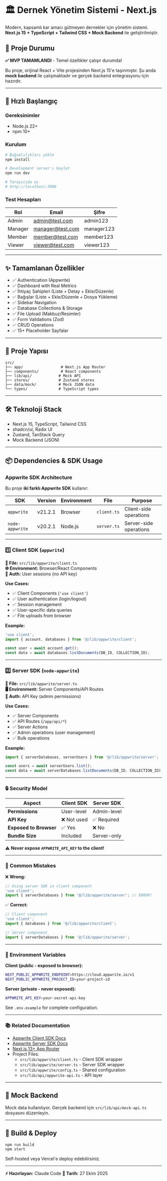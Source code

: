 # 🏛️ Dernek Yönetim Sistemi - Next.js

Modern, kapsamlı kar amacı gütmeyen dernekler için yönetim sistemi. **Next.js 15 + TypeScript + Tailwind CSS + Mock Backend** ile geliştirilmiştir.

## 🎯 Proje Durumu

**✅ MVP TAMAMLANDI** - Temel özellikler çalışır durumda!

Bu proje, orijinal React + Vite projesinden Next.js 15'e taşınmıştır. Şu anda **mock backend** ile çalışmaktadır ve gerçek backend entegrasyonu için hazırdır.

---

## 🚀 Hızlı Başlangıç

### Gereksinimler

- Node.js 22+
- npm 10+

### Kurulum

```bash
# Bağımlılıkları yükle
npm install

# Development server'ı başlat
npm run dev

# Tarayıcıda aç
# http://localhost:3000
```

### Test Hesapları

| Rol     | Email               | Şifre      |
|---------|---------------------|------------|
| Admin   | admin@test.com      | admin123   |
| Manager | manager@test.com    | manager123 |
| Member  | member@test.com     | member123  |
| Viewer  | viewer@test.com     | viewer123  |

---

## ✨ Tamamlanan Özellikler

- ✅ Authentication (Appwrite)
- ✅ Dashboard with Real Metrics
- ✅ İhtiyaç Sahipleri (Liste + Detay + Ekle/Düzenle)
- ✅ Bağışlar (Liste + Ekle/Düzenle + Dosya Yükleme)
- ✅ Sidebar Navigation
- ✅ Database Collections & Storage
- ✅ File Upload (Makbuz/Resimler)
- ✅ Form Validations (Zod)
- ✅ CRUD Operations
- ✅ 15+ Placeholder Sayfalar

---

## 📁 Proje Yapısı

```
src/
├── app/                 # Next.js App Router
├── components/          # React components
├── lib/api/            # Mock API
├── stores/             # Zustand stores
├── data/mock/          # Mock JSON data
└── types/              # TypeScript types
```

---

## 🛠️ Teknoloji Stack

- Next.js 15, TypeScript, Tailwind CSS
- shadcn/ui, Radix UI
- Zustand, TanStack Query
- Mock Backend (JSON)

---

## 📦 Dependencies & SDK Usage

### Appwrite SDK Architecture

Bu proje **iki farklı Appwrite SDK** kullanır:

| SDK | Version | Environment | File | Purpose |
|-----|---------|-------------|------|----------|
| `appwrite` | v21.2.1 | Browser | `client.ts` | Client-side operations |
| `node-appwrite` | v20.2.1 | Node.js | `server.ts` | Server-side operations |

---

### 1️⃣ Client SDK (`appwrite`)

**📁 File:** `src/lib/appwrite/client.ts`  
**🌐 Environment:** Browser/React Components  
**🔑 Auth:** User sessions (no API key)

**Use Cases:**
- ✅ Client Components (`'use client'`)
- ✅ User authentication (login/logout)
- ✅ Session management
- ✅ User-specific data queries
- ✅ File uploads from browser

**Example:**
```typescript
'use client';
import { account, databases } from '@/lib/appwrite/client';

const user = await account.get();
const data = await databases.listDocuments(DB_ID, COLLECTION_ID);
```

---

### 2️⃣ Server SDK (`node-appwrite`)

**📁 File:** `src/lib/appwrite/server.ts`  
**🖥️ Environment:** Server Components/API Routes  
**🔑 Auth:** API Key (admin permissions)

**Use Cases:**
- ✅ Server Components
- ✅ API Routes (`/app/api/*`)
- ✅ Server Actions
- ✅ Admin operations (user management)
- ✅ Bulk operations

**Example:**
```typescript
import { serverDatabases, serverUsers } from '@/lib/appwrite/server';

const users = await serverUsers.list();
const data = await serverDatabases.listDocuments(DB_ID, COLLECTION_ID);
```

---

### 🔒 Security Model

| Aspect | Client SDK | Server SDK |
|--------|-----------|------------|
| **Permissions** | User-level | Admin-level |
| **API Key** | ❌ Not used | ✅ Required |
| **Exposed to Browser** | ✅ Yes | ❌ No |
| **Bundle Size** | Included | Server-only |

⚠️ **Never expose `APPWRITE_API_KEY` to the client!**

---

### 🚫 Common Mistakes

❌ **Wrong:**
```typescript
// Using server SDK in client component
'use client';
import { serverDatabases } from '@/lib/appwrite/server'; // ERROR!
```

✅ **Correct:**
```typescript
// Client component
'use client';
import { databases } from '@/lib/appwrite/client';

// Server component
import { serverDatabases } from '@/lib/appwrite/server';
```

---

### 🔧 Environment Variables

**Client (public - exposed to browser):**
```bash
NEXT_PUBLIC_APPWRITE_ENDPOINT=https://cloud.appwrite.io/v1
NEXT_PUBLIC_APPWRITE_PROJECT_ID=your-project-id
```

**Server (private - never exposed):**
```bash
APPWRITE_API_KEY=your-secret-api-key
```

See `.env.example` for complete configuration.

---

### 📚 Related Documentation

- [Appwrite Client SDK Docs](https://appwrite.io/docs/sdks#client)
- [Appwrite Server SDK Docs](https://appwrite.io/docs/sdks#server)
- [Next.js 13+ App Router](https://nextjs.org/docs/app)
- Project Files:
  - `src/lib/appwrite/client.ts` - Client SDK wrapper
  - `src/lib/appwrite/server.ts` - Server SDK wrapper
  - `src/lib/appwrite/config.ts` - Shared configuration
  - `src/lib/api/appwrite-api.ts` - API layer

---

## 🔄 Mock Backend

Mock data kullanılıyor. Gerçek backend için `src/lib/api/mock-api.ts` dosyasını düzenleyin.

---

## 🚀 Build & Deploy

```bash
npm run build
npm start
```

Self-hosted veya Vercel'e deploy edebilirsiniz.

---

**⚡ Hazırlayan:** Claude Code
**📅 Tarih:** 27 Ekim 2025
